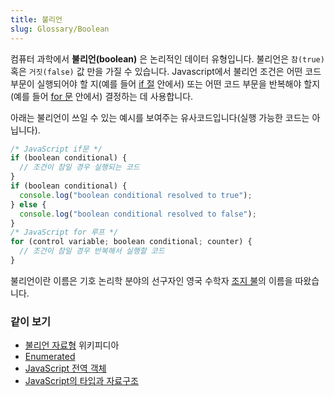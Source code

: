 ```yaml
---
title: 불리언
slug: Glossary/Boolean
---
```

컴퓨터 과학에서 **불리언(boolean)** 은 논리적인 데이터 유형입니다. 불리언은 `참(true)` 혹은 `거짓(false)` 값 만을 가질 수 있습니다. Javascript에서 불리언 조건은 어떤 코드 부문이 실행되어야 할 지(예를 들어 [if 절](/ko/docs/Web/JavaScript/Reference/Statements/if...else) 안에서) 또는 어떤 코드 부문을 반복해야 할지(예를 들어 [for 문](/ko/docs/Web/JavaScript/Reference/Statements/for) 안에서) 결정하는 데 사용합니다.

아래는 불리언이 쓰일 수 있는 예시를 보여주는 유사코드입니다(실행 가능한 코드는 아닙니다).

```js
/* JavaScript if문 */
if (boolean conditional) {
  // 조건이 참일 경우 실행되는 코드
}
if (boolean conditional) {
  console.log("boolean conditional resolved to true");
} else {
  console.log("boolean conditional resolved to false");
}
/* JavaScript for 루프 */
for (control variable; boolean conditional; counter) {
  // 조건이 참일 경우 반복해서 실행할 코드
}
```

불리언이란 이름은 기호 논리학 분야의 선구자인 영국 수학자 [조지 불](https://ko.wikipedia.org/wiki/%EC%A1%B0%EC%A7%80_%EB%B6%88)의 이름을 따왔습니다.

### 같이 보기

- [불리언 자료형](https://ko.wikipedia.org/wiki/%EB%B6%88%EB%A6%AC%EC%96%B8_%EC%9E%90%EB%A3%8C%ED%98%95) 위키피디아
- [Enumerated](/ko/docs/Glossary/Enumerated)
- [JavaScript 전역 객체](/ko/docs/Web/JavaScript/Reference/Global_Objects/Boolean)
- [JavaScript의 타입과 자료구조](/ko/docs/Web/JavaScript/Data_structures)